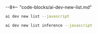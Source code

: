 --8<-- "code-blocks/ai-dev-new-list.md"

``` bash title="List only JavaScript samples"
ai dev new list --javascript
```

``` bash title="Filter the list by name"
ai dev new list inference --javascript
```
